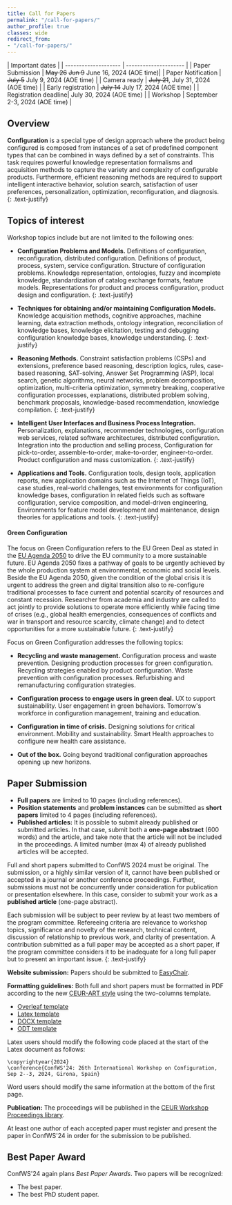 ```yaml
---
title: Call for Papers
permalink: "/call-for-papers/"
author_profile: true
classes: wide
redirect_from:
- "/call-for-papers/"
---
```


| Important dates                              |
| -------------------- | --------------------- |
| Paper Submission     | ~~May 26~~ ~~Jun 9~~ June 16, 2024 (AOE time)|
| Paper Notification   | ~~July 5~~ July 9, 2024 (AOE time) |
| Camera ready         | ~~July 21~~, July 31, 2024 (AOE time) |
| Early registration   | ~~July 14~~ July 17, 2024 (AOE time) |
| Registration deadline| July 30, 2024 (AOE time) |
| Workshop             | September 2-3, 2024 (AOE time) |

## Overview

**Configuration** is a special type of design approach where the product being configured is composed from instances of a set of predefined component types that can be combined in ways defined by a set of constraints. This task requires powerful knowledge representation formalisms and acquisition methods to capture the variety and complexity of configurable products. Furthermore, efficient reasoning methods are required to support intelligent interactive behavior, solution search, satisfaction of user preferences, personalization, optimization, reconfiguration, and diagnosis.
{: .text-justify}

## Topics of interest
Workshop topics include but are not limited to the following ones:

- **Configuration Problems and Models.**
Definitions of configuration, reconfiguration, distributed configuration. Definitions of product, process, system, service configuration. Structure of configuration problems. Knowledge representation, ontologies, fuzzy and incomplete knowledge, standardization of catalog exchange formats, feature models. Representations for product and process configuration, product design and configuration.
{: .text-justify}

- **Techniques for obtaining and/or maintaining Configuration Models.**
Knowledge acquisition methods, cognitive approaches, machine learning, data extraction methods, ontology integration, reconciliation of knowledge bases, knowledge elicitation, testing and debugging configuration knowledge bases, knowledge understanding.
{: .text-justify}

- **Reasoning Methods.**
Constraint satisfaction problems (CSPs) and extensions, preference based reasoning, description logics, rules, case-based reasoning, SAT-solving, Answer Set Programming (ASP), local search, genetic algorithms, neural networks, problem decomposition, optimization, multi-criteria optimization, symmetry breaking, cooperative configuration processes, explanations, distributed problem solving, benchmark proposals, knowledge-based recommendation, knowledge compilation.
{: .text-justify}

- **Intelligent User Interfaces and Business Process Integration.**
Personalization, explanations, recommender technologies, configuration web services, related software architectures, distributed configuration. Integration into the production and selling process, Configuration for pick-to-order, assemble-to-order, make-to-order, engineer-to-order. Product configuration and mass customization.
{: .text-justify}

- **Applications and Tools.**
Configuration tools, design tools, application reports, new application domains such as the Internet of Things (IoT), case studies, real-world challenges, test environments for configuration knowledge bases, configuration in related fields such as software configuration, service composition, and model-driven engineering, Environments for feature model development and maintenance, design theories for applications and tools.
{: .text-justify}

#### Green Configuration
The focus on Green Configuration refers to the EU Green Deal as stated in the [EU Agenda 2050](https://joint-research-centre.ec.europa.eu/jrc-news-and-updates/twin-green-digital-transition-how-sustainable-digital-technologies-could-enable-carbon-neutral-eu-2022-06-29_en) to drive the EU community to a more sustainable future. EU Agenda 2050 fixes a pathway of goals to be urgently achieved by the whole production system at environmental, economic and social levels. Beside the EU Agenda 2050, given the condition of the global crisis it is urgent to address the green and digital transition also to re-configure traditional processes to face current and potential scarcity of resources and constant recession. Researcher from academia and industry are called to act jointly to provide solutions to operate more efficiently while facing time of crises (e.g., global health emergencies, consequences of conflicts and war in transport and resource scarcity, climate change) and to detect opportunities for a more sustainable future.
{: .text-justify}

Focus on Green Configuration addresses the following topics:

- **Recycling and waste management.**
Configuration process and waste prevention. Designing production processes for green configuration. Recycling strategies enabled by product configuration. Waste prevention with configuration processes. Refurbishing and remanufacturing configuration strategies.

- **Configuration process to engage users in green deal.**
UX to support sustainability. User engagement in green behaviors. Tomorrow's workforce in configuration management, training and education.


- **Configuration in time of crisis.**
Designing  solutions for critical environment. Mobility and sustainability. Smart Health approaches to configure new health care assistance.

- **Out of the box.**
Going beyond traditional configuration approaches opening up new horizons.


## Paper Submission
- **Full papers** are limited to 10 pages (including references). 
- **Position statements** and **problem instances** can be submitted as **short papers** limited to 4 pages (including references). 
- **Published articles:** It is possible to submit already published or submitted articles. In that case, submit both a **one-page abstract** (600 words) and the article, and take note that the article will not be included in the proceedings. A limited number (max 4) of already published articles will be accepted.

Full and short papers submitted to ConfWS 2024 must be original. The submission, or a highly similar version of it, cannot have been published or accepted in a journal or another conference proceedings. Further, submissions must not be concurrently under consideration for publication or presentation elsewhere. In this case, consider to submit your work as a **published article** (one-page abstract).

Each submission will be subject to peer review by at least two members of the program committee. Refereeing criteria are relevance to workshop topics, significance and novelty of the research, technical content, discussion of relationship to previous work, and clarity of presentation. A contribution submitted as a full paper may be accepted as a short paper, if the program committee considers it to be inadequate for a long full paper but to present an important issue. 
{: .text-justify}

**Website submission:** Papers should be submitted to [EasyChair](https://easychair.org/conferences/?conf=confws2024).

**Formatting guidelines:** Both full and short papers must be formatted in PDF according to the new [CEUR-ART style](https://ceur-ws.org/Vol-XXX/) using the two-columns template.
- [Overleaf template](https://www.overleaf.com/latex/templates/template-for-submissions-to-ceur-workshop-proceedings-ceur-ws-dot-org/hpvjjzhjxzjk)
- [Latex template](http://ceur-ws.org/Vol-XXX/CEURART.zip)
- [DOCX template](https://ceur-ws.org/Vol-XXX/CEUR-Template-2col.docx)
- [ODT template](https://ceur-ws.org/Vol-XXX/CEUR-Template-2col.odt)

Latex users should modify the following code placed at the start of the Latex document as follows:

```
\copyrightyear{2024}
\conference{ConfWS'24: 26th International Workshop on Configuration, Sep 2--3, 2024, Girona, Spain}
```

Word users should modify the same information at the bottom of the first page.

**Publication:**
The proceedings will be published in the [CEUR Workshop Proceedings library](https://ceur-ws.org/). 

At least one author of each accepted paper must register and present the paper in ConfWS'24 in order for the submission to be published.


## Best Paper Award
ConfWS'24 again plans *Best Paper Awards*. 
Two papers will be recognized: 
- The best paper.
- The best PhD student paper.